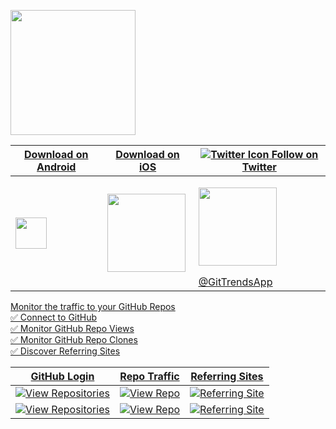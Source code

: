 <p><a href="https://twitter.com/GitTrendsApp"><img src="https://user-images.githubusercontent.com/13558917/75601130-1b0d1a00-5a6d-11ea-8bdc-204c65a70d52.png" height="200" /> </p>

| Download on Android | Download on iOS |![Twitter Icon](http://i.imgur.com/wWzX9uB.png) Follow on Twitter |
| ----------- | ------------- | ------- |
| <p> <a href="https://play.google.com/store/apps/details?id=com.minnick.gittrends"> <img src="https://github.com/steverichey/google-play-badge-svg/blob/master/img/en_get.svg" height="50" /></p> |  <p> <a href="https://apps.apple.com/us/app/gittrends-github-insights/id1500300399"> <img src="https://user-images.githubusercontent.com/13558917/75613580-2baca700-5ae4-11ea-8f3c-8ad1a8ace8ef.png" height="125" /> </p> | <p> <a href="https://twitter.com/GitTrendsApp"><img src="https://user-images.githubusercontent.com/13558917/75601130-1b0d1a00-5a6d-11ea-8bdc-204c65a70d52.png" height="125" /> </p> [@GitTrendsApp](https://twitter.com/GitTrendsApp) | 

Monitor the traffic to your GitHub Repos<br/>
✅ Connect to GitHub <br/>
✅ Monitor GitHub Repo Views <br/>
✅ Monitor GitHub Repo Clones <br/>
✅ Discover Referring Sites <br/>

| GitHub Login | Repo Traffic | Referring Sites |
| -- | -- | -- |
| ![View Repositories](https://user-images.githubusercontent.com/13558917/75208427-77500100-5730-11ea-9654-7255ed051536.gif) | ![View Repo](https://user-images.githubusercontent.com/13558917/75208368-5091ca80-5730-11ea-8602-8c63244bf229.gif) | ![Referring Site](https://user-images.githubusercontent.com/13558917/75208328-30faa200-5730-11ea-92c7-d316f6cb39e6.gif) | 
| ![View Repositories](https://user-images.githubusercontent.com/13558917/74350902-43a5cc00-4d6b-11ea-8c9f-c1bafbfcb415.gif) | ![View Repo](https://user-images.githubusercontent.com/13558917/74351618-363d1180-4d6c-11ea-8244-dc2e1c6cdfe4.gif) | ![Referring Site](https://user-images.githubusercontent.com/13558917/74351991-b9f6fe00-4d6c-11ea-9eb5-57260493256b.gif) | 
